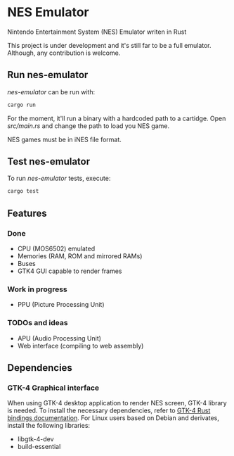 # NES Emulator

Nintendo Entertainment System (NES) Emulator writen in Rust

This project is under development and it's still far to be a full emulator.
Although, any contribution is welcome.


## Run nes-emulator

*nes-emulator* can be run with:
``` bash
cargo run
```

For the moment, it'll run a binary with a hardcoded path to a cartidge. Open
*src/main.rs* and change the path to load you NES game.

NES games must be in iNES file format.


## Test nes-emulator

To run *nes-emulator* tests, execute:

``` bash
cargo test
```


## Features

### Done

- CPU (MOS6502) emulated
- Memories (RAM, ROM and mirrored RAMs)
- Buses
- GTK4 GUI capable to render frames

### Work in progress

- PPU (Picture Processing Unit)

### TODOs and ideas

- APU (Audio Processing Unit)
- Web interface (compiling to web assembly)

## Dependencies

### GTK-4 Graphical interface

When using GTK-4 desktop application to render NES screen, GTK-4 library is
needed. To install the necessary dependencies, refer to [GTK-4 Rust bindings
documentation](https://gtk-rs.org/gtk4-rs/stable/latest/book/installation.html).
For Linux users based on Debian and derivates, install the following libraries:
- libgtk-4-dev
- build-essential
